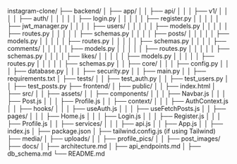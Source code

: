 instagram-clone/
├── backend/
│   ├── app/
│   │   ├── api/
│   │   │   ├── v1/
│   │   │   │   ├── auth/
│   │   │   │   │   ├── login.py
│   │   │   │   │   ├── register.py
│   │   │   │   │   ├── jwt_manager.py
│   │   │   │   ├── users/
│   │   │   │   │   ├── models.py
│   │   │   │   │   ├── routes.py
│   │   │   │   │   ├── schemas.py
│   │   │   │   ├── posts/
│   │   │   │   │   ├── models.py
│   │   │   │   │   ├── routes.py
│   │   │   │   │   ├── schemas.py
│   │   │   │   ├── comments/
│   │   │   │   │   ├── models.py
│   │   │   │   │   ├── routes.py
│   │   │   │   │   ├── schemas.py
│   │   │   │   ├── likes/
│   │   │   │   │   ├── models.py
│   │   │   │   │   ├── routes.py
│   │   │   │   │   ├── schemas.py
│   │   ├── core/
│   │   │   ├── config.py
│   │   │   ├── database.py
│   │   │   ├── security.py
│   │   ├── main.py
│   │   ├── requirements.txt
│   ├── tests/
│   │   ├── test_auth.py
│   │   ├── test_users.py
│   │   ├── test_posts.py
├── frontend/
│   ├── public/
│   │   ├── index.html
│   ├── src/
│   │   ├── assets/
│   │   ├── components/
│   │   │   ├── Navbar.js
│   │   │   ├── Post.js
│   │   │   ├── Profile.js
│   │   ├── context/
│   │   │   ├── AuthContext.js
│   │   ├── hooks/
│   │   │   ├── useAuth.js
│   │   │   ├── useFetchPosts.js
│   │   ├── pages/
│   │   │   ├── Home.js
│   │   │   ├── Login.js
│   │   │   ├── Register.js
│   │   │   ├── Profile.js
│   │   ├── services/
│   │   │   ├── api.js
│   │   ├── App.js
│   │   ├── index.js
│   ├── package.json
│   ├── tailwind.config.js (if using Tailwind)
├── media/
│   ├── uploads/
│   │   ├── profile_pics/
│   │   ├── post_images/
├── docs/
│   ├── architecture.md
│   ├── api_endpoints.md
│   ├── db_schema.md
└── README.md
